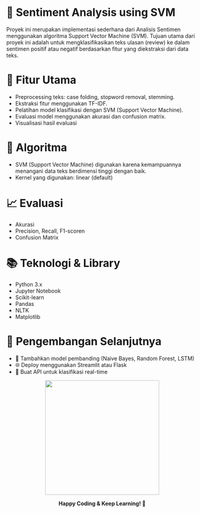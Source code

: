 # 💬 Sentiment Analysis using SVM

Proyek ini merupakan implementasi sederhana dari Analisis Sentimen menggunakan algoritma Support Vector Machine (SVM). Tujuan utama dari proyek ini adalah untuk mengklasifikasikan teks ulasan (review) ke dalam sentimen positif atau negatif berdasarkan fitur yang diekstraksi dari data teks.

# 📌 Fitur Utama
- Preprocessing teks: case folding, stopword removal, stemming.
- Ekstraksi fitur menggunakan TF-IDF.
- Pelatihan model klasifikasi dengan SVM (Support Vector Machine).
- Evaluasi model menggunakan akurasi dan confusion matrix.
- Visualisasi hasil evaluasi

# 🧠 Algoritma
- SVM (Support Vector Machine) digunakan karena kemampuannya menangani data teks berdimensi tinggi dengan baik.
- Kernel yang digunakan: linear (default)

# 📈 Evaluasi
- Akurasi
- Precision, Recall, F1-scoren
- Confusion Matrix

# 📚 Teknologi & Library
- Python 3.x
- Jupyter Notebook
- Scikit-learn
- Pandas
- NLTK
- Matplotlib

# 🔮 Pengembangan Selanjutnya
- 🤖 Tambahkan model pembanding (Naive Bayes, Random Forest, LSTM)
- 🌐 Deploy menggunakan Streamlit atau Flask
- 📱 Buat API untuk klasifikasi real-time

<p align="center"> <img src="https://user-images.githubusercontent.com/7091227/224471288-3704b780-3fc0-11ed-8cf2-3c991cd58dc3.gif" width="300px" /> </p> <p align="center"><b>Happy Coding & Keep Learning! 🚀</b></p>
